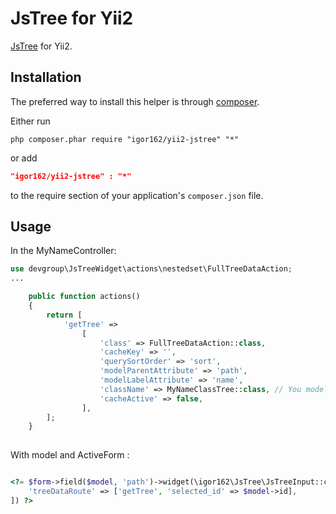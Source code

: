 JsTree for Yii2
===============

[JsTree](http://www.jstree.com/) for Yii2.

Installation
------------
The preferred way to install this helper is through [composer](http://getcomposer.org/download/).

Either run

```
php composer.phar require "igor162/yii2-jstree" "*"
```

or add

```json
"igor162/yii2-jstree" : "*"
```

to the require section of your application's `composer.json` file.


Usage
-----

In the MyNameController:
```php
use devgroup\JsTreeWidget\actions\nestedset\FullTreeDataAction;
...

    public function actions()
    {
        return [
            'getTree' =>
                [
                    'class' => FullTreeDataAction::class,
                    'cacheKey' => '',
                    'querySortOrder' => 'sort',
                    'modelParentAttribute' => 'path',
                    'modelLabelAttribute' => 'name',
                    'className' => MyNameClassTree::class, // You model class name
                    'cacheActive' => false,
                ],
        ];
    }
    
```
With model and ActiveForm :
```php

<?= $form->field($model, 'path')->widget(\igor162\JsTree\JsTreeInput::className(), [
	'treeDataRoute' => ['getTree', 'selected_id' => $model->id],
]) ?>

```
